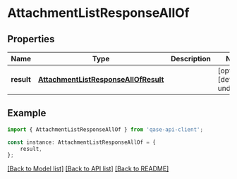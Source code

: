 # AttachmentListResponseAllOf


## Properties

Name | Type | Description | Notes
------------ | ------------- | ------------- | -------------
**result** | [**AttachmentListResponseAllOfResult**](AttachmentListResponseAllOfResult.md) |  | [optional] [default to undefined]

## Example

```typescript
import { AttachmentListResponseAllOf } from 'qase-api-client';

const instance: AttachmentListResponseAllOf = {
    result,
};
```

[[Back to Model list]](../README.md#documentation-for-models) [[Back to API list]](../README.md#documentation-for-api-endpoints) [[Back to README]](../README.md)
